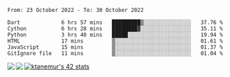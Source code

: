 <!--START_SECTION:waka-->

```text
From: 23 October 2022 - To: 30 October 2022

Dart             6 hrs 57 mins   █████████▒░░░░░░░░░░░░░░░   37.76 %
Cython           6 hrs 28 mins   ████████▓░░░░░░░░░░░░░░░░   35.11 %
Python           3 hrs 40 mins   █████░░░░░░░░░░░░░░░░░░░░   19.94 %
HTML             17 mins         ▒░░░░░░░░░░░░░░░░░░░░░░░░   01.61 %
JavaScript       15 mins         ▒░░░░░░░░░░░░░░░░░░░░░░░░   01.37 %
GitIgnore file   11 mins         ▒░░░░░░░░░░░░░░░░░░░░░░░░   01.04 %
```

<!--END_SECTION:waka-->
<a href="https://github.com/anuraghazra/github-readme-stats">
  <img align="left" src="https://github-readme-stats.vercel.app/api?username=Tanesan&count_private=true&show_icons=true" />
<img align="left" src="https://github-readme-stats.vercel.app/api/top-langs/?username=Tanesan" />
</a>

[![ktanemur's 42 stats](https://badge42.vercel.app/api/v2/cl1wslf6s002109l771rng2w8/stats?cursusId=21&coalitionId=62)](https://github.com/JaeSeoKim/badge42)
